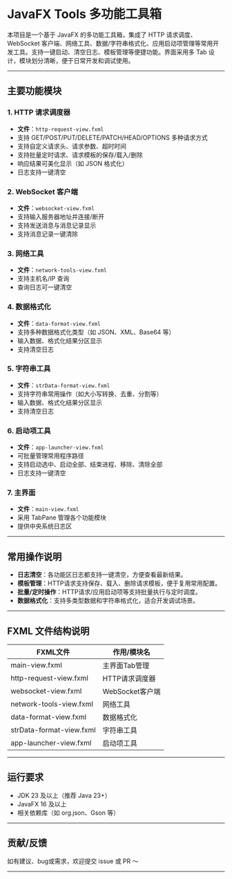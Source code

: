 # JavaFX Tools 多功能工具箱

本项目是一个基于 JavaFX 的多功能工具箱，集成了 HTTP 请求调度、WebSocket 客户端、网络工具、数据/字符串格式化、应用启动项管理等常用开发工具。支持一键启动、清空日志、模板管理等便捷功能。界面采用多 Tab 设计，模块划分清晰，便于日常开发和调试使用。

---

## 主要功能模块

### 1. HTTP 请求调度器
- **文件**：`http-request-view.fxml`
- 支持 GET/POST/PUT/DELETE/PATCH/HEAD/OPTIONS 多种请求方式
- 支持自定义请求头、请求参数、超时时间
- 支持批量定时请求、请求模板的保存/载入/删除
- 响应结果可美化显示（如 JSON 格式化）
- 日志支持一键清空

### 2. WebSocket 客户端
- **文件**：`websocket-view.fxml`
- 支持输入服务器地址并连接/断开
- 支持发送消息与消息记录显示
- 支持消息记录一键清除

### 3. 网络工具
- **文件**：`network-tools-view.fxml`
- 支持主机名/IP 查询
- 查询日志可一键清空

### 4. 数据格式化
- **文件**：`data-format-view.fxml`
- 支持多种数据格式化类型（如 JSON、XML、Base64 等）
- 输入数据、格式化结果分区显示
- 支持清空日志

### 5. 字符串工具
- **文件**：`strData-format-view.fxml`
- 支持字符串常用操作（如大小写转换、去重、分割等）
- 输入数据、格式化结果分区显示
- 支持清空日志

### 6. 启动项工具
- **文件**：`app-launcher-view.fxml`
- 可批量管理常用程序路径
- 支持启动选中、启动全部、结束进程、移除、清除全部
- 日志支持一键清空

### 7. 主界面
- **文件**：`main-view.fxml`
- 采用 TabPane 管理各个功能模块
- 提供中央系统日志区

---

## 常用操作说明

- **日志清空**：各功能区日志都支持一键清空，方便查看最新结果。
- **模板管理**：HTTP请求支持保存、载入、删除请求模板，便于复用常用配置。
- **批量/定时操作**：HTTP请求/应用启动项等支持批量执行与定时调度。
- **数据格式化**：支持多类型数据和字符串格式化，适合开发调试场景。

---

## FXML 文件结构说明

| FXML文件               | 作用/模块名         |
|------------------------|---------------------|
| main-view.fxml         | 主界面Tab管理       |
| http-request-view.fxml | HTTP请求调度器      |
| websocket-view.fxml    | WebSocket客户端     |
| network-tools-view.fxml| 网络工具            |
| data-format-view.fxml  | 数据格式化          |
| strData-format-view.fxml| 字符串工具         |
| app-launcher-view.fxml | 启动项工具          |

---

## 运行要求

- JDK 23 及以上（推荐 Java 23+）
- JavaFX 16 及以上
- 相关依赖库（如 org.json、Gson 等）

---

## 贡献/反馈

如有建议、bug或需求，欢迎提交 issue 或 PR ～

---